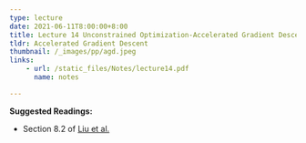 ```yaml
---
type: lecture
date: 2021-06-11T8:00:00+8:00
title: Lecture 14 Unconstrained Optimization-Accelerated Gradient Descent 
tldr: Accelerated Gradient Descent
thumbnail: /_images/pp/agd.jpeg
links: 
    - url: /static_files/Notes/lecture14.pdf
      name: notes

---
```

**Suggested Readings:**

- Section 8.2 of [Liu et al.](http://bicmr.pku.edu.cn/~wenzw/optbook/opt1.pdf)


